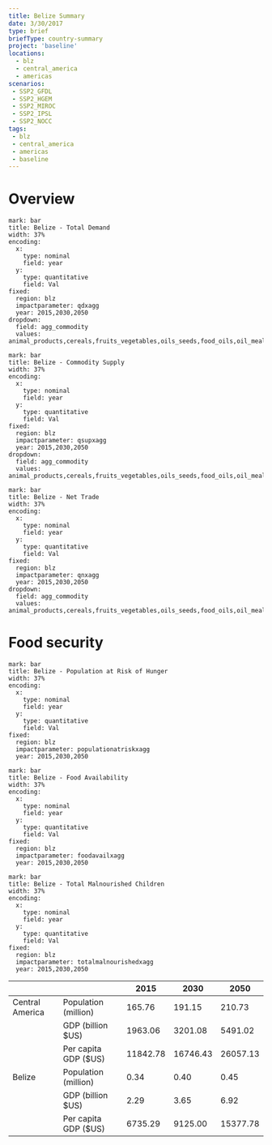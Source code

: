 ```yaml
---
title: Belize Summary
date: 3/30/2017
type: brief
briefType: country-summary
project: 'baseline'
locations:
  - blz
  - central_america
  - americas
scenarios:
 - SSP2_GFDL
 - SSP2_HGEM
 - SSP2_MIROC
 - SSP2_IPSL
 - SSP2_NOCC
tags:
 - blz
 - central_america
 - americas
 - baseline
---
```

# Overview 

```chart
mark: bar
title: Belize - Total Demand
width: 37%
encoding:
  x:
    type: nominal
    field: year
  y:
    type: quantitative
    field: Val
fixed:
  region: blz
  impactparameter: qdxagg
  year: 2015,2030,2050
dropdown:
  field: agg_commodity
  values: animal_products,cereals,fruits_vegetables,oils_seeds,food_oils,oil_meals,other,pulses,roots_tubers,sugar
```

```chart
mark: bar
title: Belize - Commodity Supply
width: 37%
encoding:
  x:
    type: nominal
    field: year
  y:
    type: quantitative
    field: Val
fixed:
  region: blz
  impactparameter: qsupxagg
  year: 2015,2030,2050
dropdown:
  field: agg_commodity
  values: animal_products,cereals,fruits_vegetables,oils_seeds,food_oils,oil_meals,other,pulses,roots_tubers,sugar
```

```chart
mark: bar
title: Belize - Net Trade
width: 37%
encoding:
  x:
    type: nominal
    field: year
  y:
    type: quantitative
    field: Val
fixed:
  region: blz
  impactparameter: qnxagg
  year: 2015,2030,2050
dropdown:
  field: agg_commodity
  values: animal_products,cereals,fruits_vegetables,oils_seeds,food_oils,oil_meals,other,pulses,roots_tubers,sugar
```

# Food security

```chart
mark: bar
title: Belize - Population at Risk of Hunger
width: 37%
encoding:
  x:
    type: nominal
    field: year
  y:
    type: quantitative
    field: Val
fixed:
  region: blz
  impactparameter: populationatriskxagg
  year: 2015,2030,2050
```

```chart
mark: bar
title: Belize - Food Availability
width: 37%
encoding:
  x:
    type: nominal
    field: year
  y:
    type: quantitative
    field: Val
fixed:
  region: blz
  impactparameter: foodavailxagg
  year: 2015,2030,2050
```

```chart
mark: bar
title: Belize - Total Malnourished Children
width: 37%
encoding:
  x:
    type: nominal
    field: year
  y:
    type: quantitative
    field: Val
fixed:
  region: blz
  impactparameter: totalmalnourishedxagg
  year: 2015,2030,2050
```

|   |   | 2015 | 2030 | 2050 |
|---|---|---|---|---|
| Central America | Population (million) | 165.76 | 191.15 | 210.73 |
|  | GDP (billion $US) | 1963.06 | 3201.08 | 5491.02 |
|  | Per capita GDP ($US) | 11842.78 | 16746.43 | 26057.13 |
| Belize | Population (million) | 0.34 | 0.40 | 0.45 |
|  | GDP (billion $US) | 2.29 | 3.65 | 6.92 |
|  | Per capita GDP ($US) | 6735.29| 9125.00| 15377.78|